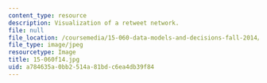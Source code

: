 ```yaml
---
content_type: resource
description: Visualization of a retweet network.
file: null
file_location: /coursemedia/15-060-data-models-and-decisions-fall-2014/a784635a0bb2514a81bdc6ea4db39f84_15.060f14.jpg
file_type: image/jpeg
resourcetype: Image
title: 15-060f14.jpg
uid: a784635a-0bb2-514a-81bd-c6ea4db39f84
---
```

